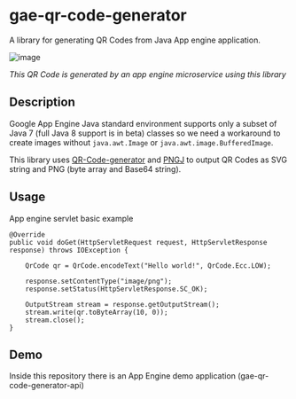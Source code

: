 gae-qr-code-generator
===
A library for generating QR Codes from Java App engine application.
 
![image](https://gae-qr-code-generator-api.appspot.com/qrcode/https://github.com/daktales/gae-qr-code-generator)

*This QR Code is generated by an app engine microservice using this library*

## Description
Google App Engine Java standard environment supports only a subset of Java 7 (full Java 8 support is in beta) classes so we need a workaround to create images without `java.awt.Image` or `java.awt.image.BufferedImage`.

This library uses [QR-Code-generator](https://github.com/nayuki/QR-Code-generator) and [PNGJ](https://github.com/leonbloy/pngj) to output QR Codes as SVG string and PNG (byte array and Base64 string).

## Usage
App engine servlet basic example

    @Override
    public void doGet(HttpServletRequest request, HttpServletResponse response) throws IOException {
  
    	QrCode qr = QrCode.encodeText("Hello world!", QrCode.Ecc.LOW);

    	response.setContentType("image/png");
    	response.setStatus(HttpServletResponse.SC_OK);
    	
    	OutputStream stream = response.getOutputStream();
    	stream.write(qr.toByteArray(10, 0));
    	stream.close();
    }
    
## Demo
Inside this repository there is an App Engine demo application (gae-qr-code-generator-api)